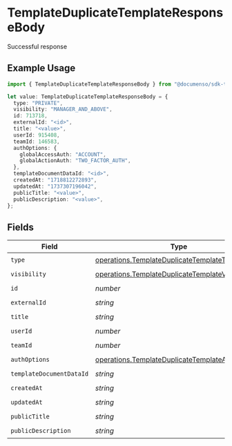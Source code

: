 # TemplateDuplicateTemplateResponseBody

Successful response

## Example Usage

```typescript
import { TemplateDuplicateTemplateResponseBody } from "@documenso/sdk-typescript/models/operations";

let value: TemplateDuplicateTemplateResponseBody = {
  type: "PRIVATE",
  visibility: "MANAGER_AND_ABOVE",
  id: 713718,
  externalId: "<id>",
  title: "<value>",
  userId: 915408,
  teamId: 146583,
  authOptions: {
    globalAccessAuth: "ACCOUNT",
    globalActionAuth: "TWO_FACTOR_AUTH",
  },
  templateDocumentDataId: "<id>",
  createdAt: "1718812272893",
  updatedAt: "1737307196042",
  publicTitle: "<value>",
  publicDescription: "<value>",
};
```

## Fields

| Field                                                                                                              | Type                                                                                                               | Required                                                                                                           | Description                                                                                                        |
| ------------------------------------------------------------------------------------------------------------------ | ------------------------------------------------------------------------------------------------------------------ | ------------------------------------------------------------------------------------------------------------------ | ------------------------------------------------------------------------------------------------------------------ |
| `type`                                                                                                             | [operations.TemplateDuplicateTemplateType](../../models/operations/templateduplicatetemplatetype.md)               | :heavy_check_mark:                                                                                                 | N/A                                                                                                                |
| `visibility`                                                                                                       | [operations.TemplateDuplicateTemplateVisibility](../../models/operations/templateduplicatetemplatevisibility.md)   | :heavy_check_mark:                                                                                                 | N/A                                                                                                                |
| `id`                                                                                                               | *number*                                                                                                           | :heavy_check_mark:                                                                                                 | N/A                                                                                                                |
| `externalId`                                                                                                       | *string*                                                                                                           | :heavy_check_mark:                                                                                                 | N/A                                                                                                                |
| `title`                                                                                                            | *string*                                                                                                           | :heavy_check_mark:                                                                                                 | N/A                                                                                                                |
| `userId`                                                                                                           | *number*                                                                                                           | :heavy_check_mark:                                                                                                 | N/A                                                                                                                |
| `teamId`                                                                                                           | *number*                                                                                                           | :heavy_check_mark:                                                                                                 | N/A                                                                                                                |
| `authOptions`                                                                                                      | [operations.TemplateDuplicateTemplateAuthOptions](../../models/operations/templateduplicatetemplateauthoptions.md) | :heavy_check_mark:                                                                                                 | N/A                                                                                                                |
| `templateDocumentDataId`                                                                                           | *string*                                                                                                           | :heavy_check_mark:                                                                                                 | N/A                                                                                                                |
| `createdAt`                                                                                                        | *string*                                                                                                           | :heavy_check_mark:                                                                                                 | N/A                                                                                                                |
| `updatedAt`                                                                                                        | *string*                                                                                                           | :heavy_check_mark:                                                                                                 | N/A                                                                                                                |
| `publicTitle`                                                                                                      | *string*                                                                                                           | :heavy_check_mark:                                                                                                 | N/A                                                                                                                |
| `publicDescription`                                                                                                | *string*                                                                                                           | :heavy_check_mark:                                                                                                 | N/A                                                                                                                |